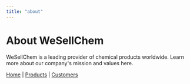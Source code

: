 ```yaml
---
title: "about"
---
```


# About WeSellChem

WeSellChem is a leading provider of chemical products worldwide. Learn more about our company's mission and values here.

[Home](/) | [Products](/products/) | [Customers](/customers/)

